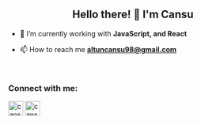 <h2 align="center">Hello there! 🚀 I'm Cansu</h1>



- 🌱 I’m currently working with **JavaScript, and React**

- 📫 How to reach me **altuncansu98@gmail.com**
 </p>

<br>
<h3 align="left">Connect with me:</h3>
<p align="left">
<a href="https://www.linkedin.com/in/cansualtun/" target="blank" rel=”noopener”><img align="center" src="https://velanovascular.com/wp-content/uploads/2020/06/LinkedIn.png" alt="cansuAltun" height="30" width="30" /></a>
<a href="https://twitter.com/cansualtunn" target="blank" rel=”noopener”><img align="center" src="https://upload.wikimedia.org/wikipedia/commons/thumb/4/4f/Twitter-logo.svg/768px-Twitter-logo.svg.png" alt="cansuAltun" height="30" width="30" /></a>


<br>




